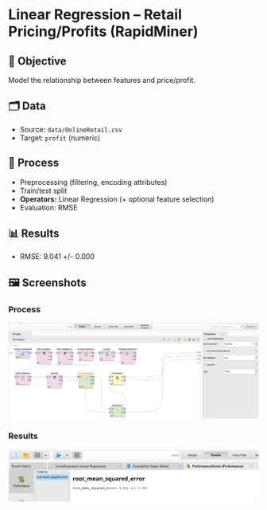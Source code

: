 # Linear Regression – Retail Pricing/Profits (RapidMiner)

## 🎯 Objective
Model the relationship between features and price/profit.

## 🗂 Data
- Source: `data/OnlineRetail.csv`
- Target: `profit` (numeric)

## 🔄 Process
- Preprocessing (filtering, encoding attributes)
- Train/test split
- **Operators:** Linear Regression (+ optional feature selection)
- Evaluation: RMSE

## 📊 Results
- RMSE: 9.041 +/- 0.000

## 🖼 Screenshots
### Process
![Process](./screenshots/linear_process.png)
### Results
![Results](./screenshots/rmse.png)
